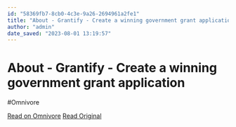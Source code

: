 ```yaml
---
id: "58369fb7-8cb0-4c3e-9a26-2694961a2fe1"
title: "About - Grantify - Create a winning government grant application"
author: "admin"
date_saved: "2023-08-01 13:19:57"
---
```


# About - Grantify - Create a winning government grant application
#Omnivore

[Read on Omnivore](https://omnivore.app/me/about-grantify-create-a-winning-government-grant-application-189b10a6a49)
[Read Original](https://grantify.io/about)

